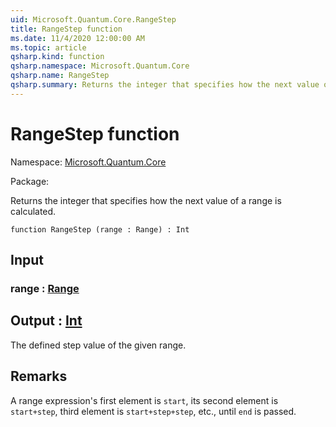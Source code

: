 ```yaml
---
uid: Microsoft.Quantum.Core.RangeStep
title: RangeStep function
ms.date: 11/4/2020 12:00:00 AM
ms.topic: article
qsharp.kind: function
qsharp.namespace: Microsoft.Quantum.Core
qsharp.name: RangeStep
qsharp.summary: Returns the integer that specifies how the next value of a range is calculated.
---
```


# RangeStep function

Namespace: [Microsoft.Quantum.Core](xref:Microsoft.Quantum.Core)

Package: [](https://nuget.org/packages/)


Returns the integer that specifies how the next value of a range is calculated.

```qsharp
function RangeStep (range : Range) : Int
```


## Input

### range : [Range](xref:microsoft.quantum.lang-ref.range)





## Output : [Int](xref:microsoft.quantum.lang-ref.int)

The defined step value of the given range.

## Remarks

A range expression's first element is `start`,its second element is `start+step`, third element is `start+step+step`, etc.,until `end` is passed.